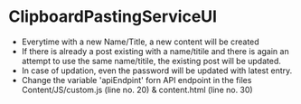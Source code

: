 # ClipboardPastingServiceUI
* Everytime with a new Name/Title, a new content will be created
* If there is already a post existing with a name/titile and there is again an attempt to use the same name/titile, the existing post will be updated.
* In case of updation, even the password will be updated with latest entry.
* Change the variable 'apiEndpint' forn API endpoint in the files Content/JS/custom.js (line no. 20) & content.html (line no. 30)


